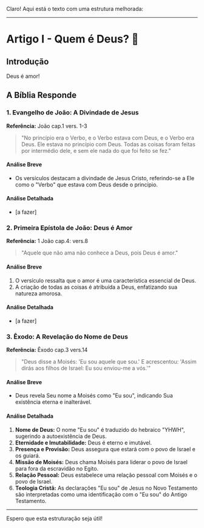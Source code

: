 Claro! Aqui está o texto com uma estrutura melhorada:

---

# **Artigo I - Quem é Deus?** 📜

## **Introdução**
Deus é amor!

## **A Bíblia Responde**

### **1. Evangelho de João: A Divindade de Jesus**
**Referência:** João cap.1 vers. 1-3

> "No princípio era o Verbo, e o Verbo estava com Deus, e o Verbo era Deus. Ele estava no princípio com Deus. Todas as coisas foram feitas por intermédio dele, e sem ele nada do que foi feito se fez."

#### **Análise Breve**
- Os versículos destacam a divindade de Jesus Cristo, referindo-se a Ele como o "Verbo" que estava com Deus desde o princípio.

#### **Análise Detalhada**
- [a fazer]

### **2. Primeira Epístola de João: Deus é Amor**
**Referência:** 1 João cap.4: vers.8

> "Aquele que não ama não conhece a Deus, pois Deus é amor."

#### **Análise Breve**
1. O versículo ressalta que o amor é uma característica essencial de Deus.
2. A criação de todas as coisas é atribuída a Deus, enfatizando sua natureza amorosa.

#### **Análise Detalhada**
- [a fazer]

### **3. Êxodo: A Revelação do Nome de Deus**
**Referência:** Êxodo cap.3 vers.14

> "Deus disse a Moisés: 'Eu sou aquele que sou.' E acrescentou: 'Assim dirás aos filhos de Israel: Eu sou enviou-me a vós.'"

#### **Análise Breve**
- Deus revela Seu nome a Moisés como "Eu sou", indicando Sua existência eterna e inalterável.

#### **Análise Detalhada**
1. **Nome de Deus:** O nome "Eu sou" é traduzido do hebraico "YHWH", sugerindo a autoexistência de Deus.
2. **Eternidade e Imutabilidade:** Deus é eterno e imutável.
3. **Presença e Provisão:** Deus assegura que estará com o povo de Israel e os guiará.
4. **Missão de Moisés:** Deus chama Moisés para liderar o povo de Israel para fora da escravidão no Egito.
5. **Relação Pessoal:** Deus estabelece uma relação pessoal com Moisés e o povo de Israel.
6. **Teologia Cristã:** As declarações "Eu sou" de Jesus no Novo Testamento são interpretadas como uma identificação com o "Eu sou" do Antigo Testamento.

---

Espero que esta estruturação seja útil!
